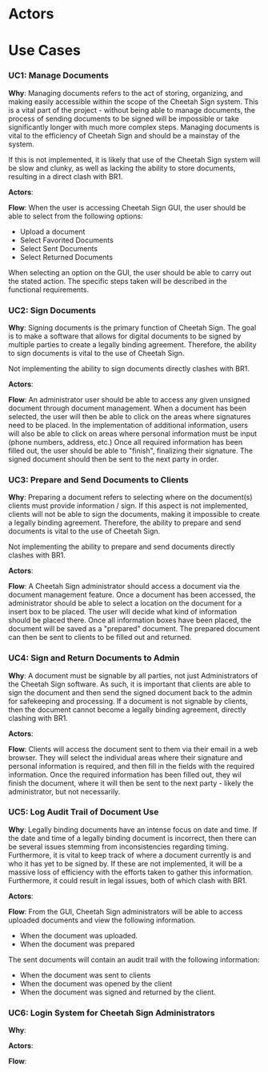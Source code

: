 # Actors



# Use Cases

### UC1: Manage Documents

**Why**: Managing documents refers to the act of storing, organizing, and making easily accessible within the scope of the Cheetah
Sign system. This is a vital part of the project - without being able to manage documents, the process of
sending documents to be signed will be impossible or take significantly longer with much more complex steps. 
Managing documents is vital to the efficiency of Cheetah Sign and should be a mainstay of the system.

If this is not implemented, it is likely that use of the Cheetah Sign system will be slow and clunky, as well as lacking
the ability to store documents, resulting in a direct clash with BR1.

**Actors**:

**Flow**: When the user is accessing Cheetah Sign GUI, the user should be able to select from the following options:
- Upload a document
- Select Favorited Documents
- Select Sent Documents
- Select Returned Documents

When selecting an option on the GUI, the user should be able to carry out the stated action. The specific steps taken
will be described in the functional requirements.

### UC2: Sign Documents


**Why**: Signing documents is the primary function of Cheetah Sign. The goal is to make a software that allows for
digital documents to be signed by multiple parties to create a legally binding agreement. Therefore, the ability to
sign documents is vital to the use of Cheetah Sign. 

Not implementing the ability to sign documents directly clashes with BR1.

**Actors**:

**Flow**: An administrator user should be able to access any given unsigned document through document management. When a
document has been selected, the user will then be able to click on the areas where signatures need to be placed. In the
implementation of additional information, users will also be able to click on areas where personal information must be input
(phone numbers, address, etc.) Once all required information has been filled out, the user should be able to "finish", 
finalizing their signature. The signed document should then be sent to the next party in order.

### UC3: Prepare and Send Documents to Clients


**Why**: Preparing a document refers to selecting where on the document(s) clients must provide information / sign.
If this aspect is not implemented, clients will not be able to sign the documents, making it impossible to create a 
legally binding agreement. Therefore, the ability to prepare and send documents is vital to the use of Cheetah Sign.

Not implementing the ability to prepare and send documents directly clashes with BR1.

**Actors**:

**Flow**: A Cheetah Sign administrator should access a document via the document management feature. Once a document has
been accessed, the administrator should be able to select a location on the document for a insert box to be placed. The
user will decide what kind of information should be placed there. Once all information boxes have been placed, the document
will be saved as a "prepared" document. The prepared document can then be sent to clients to be filled out and returned.

### UC4: Sign and Return Documents to Admin


**Why**: A document must be signable by all parties, not just Administrators of the Cheetah Sign software. As such, it is
important that clients are able to sign the document and then send the signed document back to the admin for safekeeping
and processing. If a document is not signable by clients, then the document cannot become a legally binding agreement,
directly clashing with BR1.

**Actors**:

**Flow**: Clients will access the document sent to them via their email in a web browser. They will select the individual
areas where their signature and personal information is required, and then fill in the fields with the required information.
Once the required information has been filled out, they wil finish the document, where it will then be sent to the next
party - likely the administrator, but not necessarily.

### UC5: Log Audit Trail of Document Use


**Why**: Legally binding documents have an intense focus on date and time. If the date and time of a legally binding 
document is incorrect, then there can be several issues stemming from inconsistencies regarding timing. Furthermore, it
is vital to keep track of where a document currently is and who it has yet to be signed by. If these are not implemented,
it will be a massive loss of efficiency with the efforts taken to gather this information. Furthermore, it could result
in legal issues, both of which clash with BR1.

**Actors**:

**Flow**: From the GUI, Cheetah Sign administrators will be able to access uploaded documents and view the following
information. 
- When the document was uploaded.
- When the document was prepared

The sent documents will contain an audit trail with the following information:

- When the document was sent to clients
- When the document was opened by the client
- When the document was signed and returned by the client.

### UC6: Login System for Cheetah Sign Administrators


**Why**: 

**Actors**:

**Flow**: